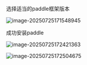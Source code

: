 选择适当的paddle框架版本

![image-20250725171548945](C:\Users\Administrator\AppData\Roaming\Typora\typora-user-images\image-20250725171548945.png)

成功安装paddle

![image-20250725172421363](C:\Users\Administrator\AppData\Roaming\Typora\typora-user-images\image-20250725172421363.png)

![image-20250725172504675](C:\Users\Administrator\AppData\Roaming\Typora\typora-user-images\image-20250725172504675.png)
